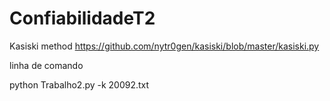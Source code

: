 # ConfiabilidadeT2


Kasiski method
https://github.com/nytr0gen/kasiski/blob/master/kasiski.py



linha de comando

python Trabalho2.py -k 20092.txt